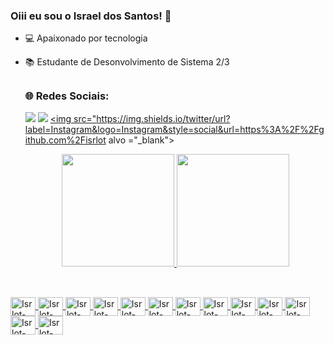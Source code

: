 ### Oiii eu sou o Israel dos Santos! 🤙


- 💻 Apaixonado por tecnologia
- 📚 Estudante de Desonvolvimento de Sistema 2/3

  ##

  <h3> 🌐 Redes Sociais: <br></h3>
  
  <div>  
  
   <a href="https://github.com/isrlot" target="_blank"><img src="https://img.shields.io/badge/-LinkedIn-%230077B5?style =for-the-badge&logo=linkedin&logoColor=white" target="_blank"></a>
   <a href = "mailto:isrlsilva0604@gmail.com"><img src="https://img.shields.io/badge/Gmail-D14836?style=for-the-badge&logo=gmail&logoColor=white" alvo ="_blank"></a>
<a href="https://github.com/isrlot" target="_blank"><img src="https://img.shields.io/twitter/url?label=Instagram&logo=Instagram&style=social&url=https%3A%2F%2Fgithub.com%2Fisrlot alvo ="_blank"></a>

  <div align="center">
  <a href="https://github.com/isrlot">
  <img height="180em" src="https://github-readme-stats.vercel.app/api?username=isrlot&show_icons=true&theme=cobalt&include_all_commits=true&count_private=true"/>
  <img height="180em" src="https://github-readme-stats.vercel.app/api/top-langs/?username=isrlot&layout=compact&langs_count=7&theme=cobalt"/>
</div>
    
   ##
  
  <div style="display: inline_block"><br>
  <img align="center" alt="Isrlot-css" height="30" width="40"   <img src="https://cdn.jsdelivr.net/gh/devicons/devicon/icons/css3/css3-plain-wordmark.svg" />
  <img align="center" alt="Isrlot-html" height="30" width="40" <img src="https://cdn.jsdelivr.net/gh/devicons/devicon/icons/html5/html5-plain-wordmark.svg" />
  <img align="center" alt="Isrlot-java" height="30" width="40" <img src="https://cdn.jsdelivr.net/gh/devicons/devicon/icons/java/java-original.svg" />
  <img align="center" alt="Isrlot-javascript" height="30" width="40" <img src="https://cdn.jsdelivr.net/gh/devicons/devicon/icons/javascript/javascript-original.svg"/>
  <img align="center" alt="Isrlot-mysql" height="30" width="40" <img src="https://cdn.jsdelivr.net/gh/devicons/devicon/icons/mysql/mysql-original.svg" />
  <img align="center" alt="Isrlot-php" height="30" width="40" <img src="https://cdn.jsdelivr.net/gh/devicons/devicon/icons/php/php-original.svg" />
  <img align="center" alt="Isrlot-figma" height="30" width="40" <img src="https://cdn.jsdelivr.net/gh/devicons/devicon/icons/figma/figma-original.svg" />
  <img align="center" alt="Isrlot-canva" height="30" width="40" <img src="https://cdn.jsdelivr.net/gh/devicons/devicon/icons/canva/canva-original.svg" />
  <img align="center" alt="Isrlot-debian" height="30" width="40" <img src="https://cdn.jsdelivr.net/gh/devicons/devicon/icons/debian/debian-original.svg" />
  <img align="center" alt="Isrlot-linux" height="30" width="40" <img src="https://cdn.jsdelivr.net/gh/devicons/devicon/icons/linux/linux-original.svg" />
  <img align="center" alt="Isrlot-vscode" height="30" width="40" <img src="https://cdn.jsdelivr.net/gh/devicons/devicon/icons/vscode/vscode-original.svg" />
  <img align="center" alt="Isrlot-git" height="30" width="40" <img src="https://cdn.jsdelivr.net/gh/devicons/devicon/icons/git/git-original.svg" />
  <img align="center" alt="Isrlot-photo" height="30" width="40" <img src="https://cdn.jsdelivr.net/gh/devicons/devicon/icons/photoshop/photoshop-plain.svg" />


  


</div>

##

  
